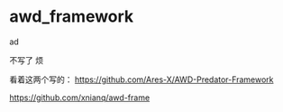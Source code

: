 # awd_framework
ad 

不写了 烦

看着这两个写的：
https://github.com/Ares-X/AWD-Predator-Framework
        
https://github.com/xnianq/awd-frame
